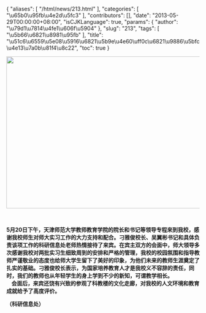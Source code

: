 {
    "aliases": [
        "/html/news/213.html"
    ],
    "categories": [
        "\u65b0\u95fb\u4e2d\u5fc3"
    ],
    "contributors": [],
    "date": "2013-05-29T00:00:00+08:00",
    "isCJKLanguage": true,
    "params": {
        "author": "\u79d1\u7814\u4fe1\u606f\u5904"
    },
    "slug": "213",
    "tags": [
        "\u5b66\u6821\u8981\u95fb"
    ],
    "title": "\u51c6\u6559\u5e08\u5916\u6821\u5b9e\u4e60\uff0c\u6821\u9886\u5bfc\u4e13\u7a0b\u81f4\u8c22",
    "toc": true
}

<img
    src="https://cdn.tfls.online/mirror/full/5e51d88d44dfb084a210c59336aa90a8877f85b2.jpg"
    style="display:block;margin-left:auto;margin-right:auto;"
    decoding="async"
    fetchpriority="auto"
    loading="lazy"
    height="397"
    width="600"
/>

 

**5月20日下午，天津师范大学教师教育学院的院长和书记等领导专程来到我校，感谢我校师生对师大实习工作的大力支持和配合。刁雅俊校长、吴翼彬书记和具体负责该项工作的科研信息处老师热情接待了来宾。在宾主双方的会面中，师大领导多次感谢我校对两批实习生细致周到的安排和严格的管理，我校的校园氛围和指导教师严谨敬业的态度也给师大学生留下了美好的印象，为他们未来的教师生涯奠定了扎实的基础。刁雅俊校长表示，为国家培养教育人才是我校义不容辞的责任，同时，我们的教师也从年轻学生的身上学到不少的新知，可谓教学相长。  
    会面后，来宾还饶有兴致的参观了科教楼的文化走廊，对我校的人文环境和教育成就给予了高度评价。**

**（科研信息处）**

